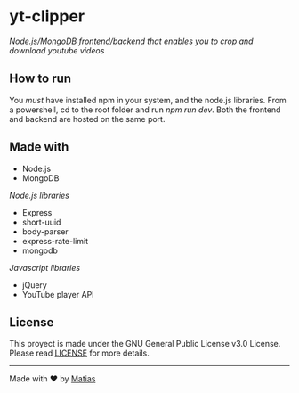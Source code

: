 # yt-clipper
_Node.js/MongoDB frontend/backend that enables you to crop and download youtube videos_

## How to run
You _must_ have installed npm in your system, and the node.js libraries.
From a powershell, cd to the root folder and run _npm run dev_.
Both the frontend and backend are hosted on the same port.

## Made with
* Node.js
* MongoDB

_Node.js libraries_
* Express
* short-uuid
* body-parser
* express-rate-limit
* mongodb

_Javascript libraries_
* jQuery
* YouTube player API 

## License
This proyect is made under the GNU General Public License v3.0 License. Please read [LICENSE](LICENSE) for more details.

---
Made with ❤️ by [Matias](https://github.com/MatiasBoyer)
